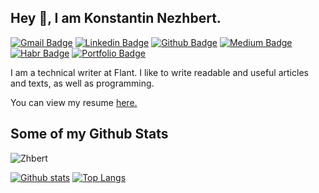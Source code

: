 ## Hey 👋, I am Konstantin Nezhbert.
[![Gmail Badge](https://img.shields.io/badge/-zhbert@yandex.ru-c14438?style=flat&logo=Gmail&logoColor=white&link=mailto:zhbert@yandex.ru)](mailto:zhbert@yandex.ru) 
[![Linkedin Badge](https://img.shields.io/badge/-zhbert-0072b1?style=flat&logo=Linkedin&logoColor=white&link=https://www.linkedin.com/in/zhbert/)](https://www.linkedin.com/in/zhbert/) 
[![Github Badge](https://img.shields.io/badge/-Zhbert-grey?style=flat&logo=github&logoColor=white&link=https://github.com/Zhbert/)](https://www.github.com/Zhbert/) 
[![Medium Badge](https://img.shields.io/badge/-Zhbert-grey?style=flat&logo=Medium&logoColor=white&link=https://medium.com/@zhbert)](https://medium.com/@zhbert) 
[![Habr Badge](https://img.shields.io/badge/-Zhbert-629FBC?style=flat&logo=Habr&logoColor=white&link=https://habr.com/ru/users/Zhbert/)](https://habr.com/ru/users/Zhbert/)
[![Portfolio Badge](https://img.shields.io/badge/portfolio-web-blue?style=flat&link=https://zhbert.ru/programs.html)](https://zhbert.ru/programs.html/) 
<p align='left'>I am a technical writer at Flant. I like to write readable and useful articles and texts, as well as programming.</p><p align='left'> You can view my resume <a href='https://zhbert.ru/resume.html ' target=_blank><u>here</u>.</a></p>

## Some of my Github Stats
<p align=left> <img src=https://komarev.com/ghpvc/?username=Zhbert alt=Zhbert /> </p>

[![Github stats](https://github-readme-stats.vercel.app/api?username=Zhbert&show_icons=true&include_all_commits=true&theme=graywhite)](https://github.com/Zhbert/github-readme-stats)
[![Top Langs](https://github-readme-stats.vercel.app/api/top-langs/?username=Zhbert&layout=compact&theme=graywhite)](https://github.com/Zhbert/github-readme-stats)
